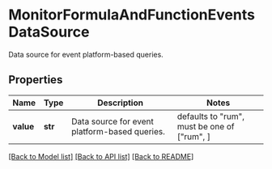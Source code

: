 # MonitorFormulaAndFunctionEventsDataSource

Data source for event platform-based queries.

## Properties

| Name      | Type    | Description                                   | Notes                                       |
| --------- | ------- | --------------------------------------------- | ------------------------------------------- |
| **value** | **str** | Data source for event platform-based queries. | defaults to "rum", must be one of ["rum", ] |

[[Back to Model list]](README.md#documentation-for-models) [[Back to API list]](README.md#documentation-for-api-endpoints) [[Back to README]](README.md)
